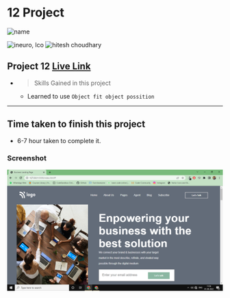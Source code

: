 # 12 Project 
![name](https://img.shields.io/badge/ByNihal-siddiqui-lightgrey)


![ineuro, lco](https://img.shields.io/badge/iNeuron-LCO-green)
![hitesh choudhary](https://img.shields.io/badge/Hitesh--Choudhary-Full--stack--JS--bootcamp-red)



## Project 12 [Live Link]()

- >  Skills Gained in this project
    -   Learned to use `Object fit object possition`

---

## Time taken to finish this project

-   6-7 hour taken to complete it.

### Screenshot

![Screenshot](./Project12.png)
